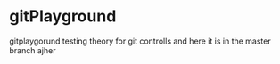# gitPlayground
gitplaygorund testing theory for git controlls
and here it is in the master branch ajher